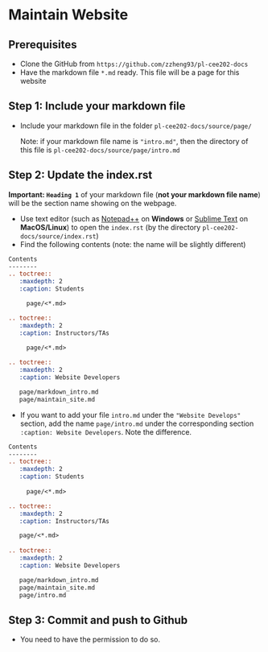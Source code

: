 # Maintain Website

## Prerequisites

- Clone the GitHub from `https://github.com/zzheng93/pl-cee202-docs`
- Have the markdown file `*.md` ready. This file will be a page for this website

## Step 1: Include your markdown file

- Include your markdown file in the folder `pl-cee202-docs/source/page/`

  Note: if your markdown file name is `"intro.md"`, then the directory of this file is `pl-cee202-docs/source/page/intro.md`

## Step 2: Update the index.rst

**Important: `Heading 1`** of your markdown file (**not your markdown file name**) will be the section name showing on the webpage.

* Use text editor (such as [Notepad++](https://notepad-plus-plus.org/) on **Windows** or [Sublime Text](https://www.sublimetext.com/3) on **MacOS/Linux**) to open the `index.rst` (by the directory `pl-cee202-docs/source/index.rst`)
* Find the following contents (note: the name will be slightly different)

```rst
Contents
--------
.. toctree::
   :maxdepth: 2
   :caption: Students

	 page/<*.md>

.. toctree::
   :maxdepth: 2
   :caption: Instructors/TAs

	 page/<*.md>
   
.. toctree::
   :maxdepth: 2
   :caption: Website Developers

   page/markdown_intro.md
   page/maintain_site.md
```

* If you want to add your file `intro.md` under the `"Website Develops"` section, add the name `page/intro.md` under the corresponding section `:caption: Website Developers`. Note the difference.

```rst
Contents
--------
.. toctree::
   :maxdepth: 2
   :caption: Students
	 
	 page/<*.md>

.. toctree::
   :maxdepth: 2
   :caption: Instructors/TAs

   page/<*.md>
   
.. toctree::
   :maxdepth: 2
   :caption: Website Developers

   page/markdown_intro.md
   page/maintain_site.md
   page/intro.md
```

## Step 3: Commit and push to Github

- You need to have the permission to do so.